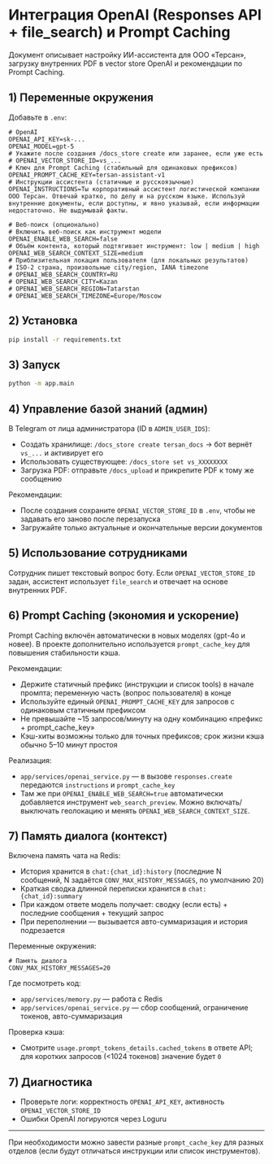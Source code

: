 # Интеграция OpenAI (Responses API + file_search) и Prompt Caching

Документ описывает настройку ИИ-ассистента для ООО «Терсан», загрузку внутренних PDF в vector store OpenAI и рекомендации по Prompt Caching.

## 1) Переменные окружения

Добавьте в `.env`:

```env
# OpenAI
OPENAI_API_KEY=sk-...
OPENAI_MODEL=gpt-5
# Укажите после создания /docs_store create или заранее, если уже есть
# OPENAI_VECTOR_STORE_ID=vs_...
# Ключ для Prompt Caching (стабильный для одинаковых префиксов)
OPENAI_PROMPT_CACHE_KEY=tersan-assistant-v1
# Инструкции ассистента (статичные и русскоязычные)
OPENAI_INSTRUCTIONS=Ты корпоративный ассистент логистической компании ООО Терсан. Отвечай кратко, по делу и на русском языке. Используй внутренние документы, если доступны, и явно указывай, если информации недостаточно. Не выдумывай факты.

# Веб-поиск (опционально)
# Включить веб-поиск как инструмент модели
OPENAI_ENABLE_WEB_SEARCH=false
# Объём контента, который подтягивает инструмент: low | medium | high
OPENAI_WEB_SEARCH_CONTEXT_SIZE=medium
# Приблизительная локация пользователя (для локальных результатов)
# ISO-2 страна, произвольные city/region, IANA timezone
# OPENAI_WEB_SEARCH_COUNTRY=RU
# OPENAI_WEB_SEARCH_CITY=Kazan
# OPENAI_WEB_SEARCH_REGION=Tatarstan
# OPENAI_WEB_SEARCH_TIMEZONE=Europe/Moscow
```

## 2) Установка

```bash
pip install -r requirements.txt
```

## 3) Запуск

```bash
python -m app.main
```

## 4) Управление базой знаний (админ)

В Telegram от лица администратора (ID в `ADMIN_USER_IDS`):

- Создать хранилище: `/docs_store create tersan_docs` → бот вернёт `vs_...` и активирует его
- Использовать существующее: `/docs_store set vs_XXXXXXXX`
- Загрузка PDF: отправьте `/docs_upload` и прикрепите PDF к тому же сообщению

Рекомендации:
- После создания сохраните `OPENAI_VECTOR_STORE_ID` в `.env`, чтобы не задавать его заново после перезапуска
- Загружайте только актуальные и окончательные версии документов

## 5) Использование сотрудниками

Сотрудник пишет текстовый вопрос боту. Если `OPENAI_VECTOR_STORE_ID` задан, ассистент использует `file_search` и отвечает на основе внутренних PDF.

## 6) Prompt Caching (экономия и ускорение)

Prompt Caching включён автоматически в новых моделях (gpt-4o и новее). В проекте дополнительно используется `prompt_cache_key` для повышения стабильности кэша.

Рекомендации:
- Держите статичный префикс (инструкции и список tools) в начале промпта; переменную часть (вопрос пользователя) в конце
- Используйте единый `OPENAI_PROMPT_CACHE_KEY` для запросов с одинаковым статичным префиксом
- Не превышайте ~15 запросов/минуту на одну комбинацию «префикс + prompt_cache_key»
- Кэш-хиты возможны только для точных префиксов; срок жизни кэша обычно 5–10 минут простоя

Реализация:
- `app/services/openai_service.py` — в вызове `responses.create` передаются `instructions` и `prompt_cache_key`
- Там же при `OPENAI_ENABLE_WEB_SEARCH=true` автоматически добавляется инструмент `web_search_preview`. Можно включать/выключать геолокацию и менять `OPENAI_WEB_SEARCH_CONTEXT_SIZE`.

## 7) Память диалога (контекст)

Включена память чата на Redis:

- История хранится в `chat:{chat_id}:history` (последние N сообщений, N задаётся `CONV_MAX_HISTORY_MESSAGES`, по умолчанию 20)
- Краткая сводка длинной переписки хранится в `chat:{chat_id}:summary`
- При каждом ответе модель получает: сводку (если есть) + последние сообщения + текущий запрос
- При переполнении — вызывается авто-суммаризация и история подрезается

Переменные окружения:

```env
# Память диалога
CONV_MAX_HISTORY_MESSAGES=20
```

Где посмотреть код:

- `app/services/memory.py` — работа с Redis
- `app/services/openai_service.py` — сбор сообщений, ограничение токенов, авто-суммаризация

Проверка кэша:
- Смотрите `usage.prompt_tokens_details.cached_tokens` в ответе API; для коротких запросов (<1024 токенов) значение будет `0`

## 7) Диагностика

- Проверьте логи: корректность `OPENAI_API_KEY`, активность `OPENAI_VECTOR_STORE_ID`
- Ошибки OpenAI логируются через Loguru

---

При необходимости можно завести разные `prompt_cache_key` для разных отделов (если будут отличаться инструкции или список инструментов).


